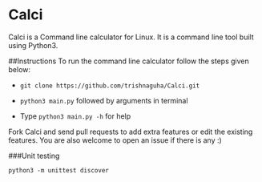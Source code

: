 # Calci
Calci is a Command line calculator for Linux. It is a command line tool built using Python3. 

##Instructions
To run the command line calculator follow the steps given below:

* `git clone https://github.com/trishnaguha/Calci.git`

* `python3 main.py` followed by arguments in terminal

*  Type `python3 main.py -h` for help

Fork Calci and send pull requests to add extra features or edit the existing features. You are also welcome to open an issue if there is any :)

###Unit testing
```
python3 -m unittest discover
```
